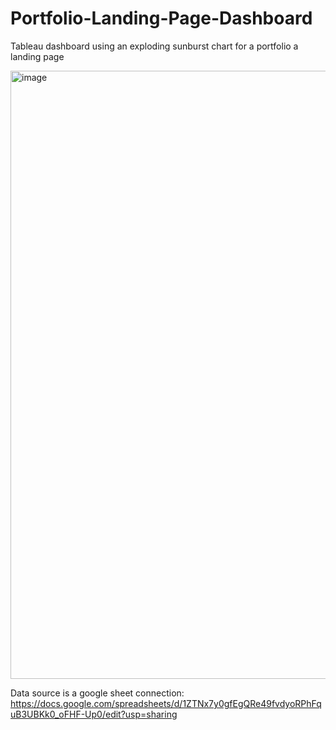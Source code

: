 # Portfolio-Landing-Page-Dashboard
Tableau dashboard using an exploding sunburst chart for a portfolio a landing page

<img width="973" alt="image" src="https://github.com/Laurenjachimczyk/Portfolio-Landing-Page-Dashboard/assets/63621274/30e81cb6-431e-43bd-bb31-4a0f3aeae32c">






Data source is a google sheet connection:
https://docs.google.com/spreadsheets/d/1ZTNx7y0gfEgQRe49fvdyoRPhFquB3UBKk0_oFHF-Up0/edit?usp=sharing
